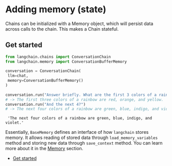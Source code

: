 # Adding memory (state)

Chains can be initialized with a Memory object, which will persist data across calls to the chain. This makes a Chain stateful.

## Get started[​](#get-started "Direct link to Get started")

```python
from langchain.chains import ConversationChain  
from langchain.memory import ConversationBufferMemory  
  
conversation = ConversationChain(  
 llm=chat,  
 memory=ConversationBufferMemory()  
)  
  
conversation.run("Answer briefly. What are the first 3 colors of a rainbow?")  
# -> The first three colors of a rainbow are red, orange, and yellow.  
conversation.run("And the next 4?")  
# -> The next four colors of a rainbow are green, blue, indigo, and violet.  

```

```text
 'The next four colors of a rainbow are green, blue, indigo, and violet.'  

```

Essentially, `BaseMemory` defines an interface of how `langchain` stores memory. It allows reading of stored data through `load_memory_variables` method and storing new data through `save_context` method. You can learn more about it in the [Memory](/docs/modules/memory/) section.

- [Get started](#get-started)

